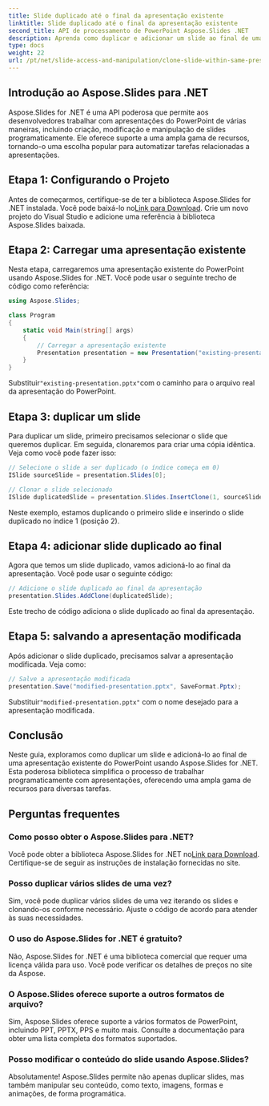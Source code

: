 ```yaml
---
title: Slide duplicado até o final da apresentação existente
linktitle: Slide duplicado até o final da apresentação existente
second_title: API de processamento de PowerPoint Aspose.Slides .NET
description: Aprenda como duplicar e adicionar um slide ao final de uma apresentação existente do PowerPoint usando Aspose.Slides for .NET. Este guia passo a passo fornece exemplos de código-fonte e aborda configuração, duplicação de slides, modificação e muito mais.
type: docs
weight: 22
url: /pt/net/slide-access-and-manipulation/clone-slide-within-same-presentation-to-end/
---
```


## Introdução ao Aspose.Slides para .NET

Aspose.Slides for .NET é uma API poderosa que permite aos desenvolvedores trabalhar com apresentações do PowerPoint de várias maneiras, incluindo criação, modificação e manipulação de slides programaticamente. Ele oferece suporte a uma ampla gama de recursos, tornando-o uma escolha popular para automatizar tarefas relacionadas a apresentações.

## Etapa 1: Configurando o Projeto

 Antes de começarmos, certifique-se de ter a biblioteca Aspose.Slides for .NET instalada. Você pode baixá-lo no[Link para Download](https://releases.aspose.com/slides/net/). Crie um novo projeto do Visual Studio e adicione uma referência à biblioteca Aspose.Slides baixada.

## Etapa 2: Carregar uma apresentação existente

Nesta etapa, carregaremos uma apresentação existente do PowerPoint usando Aspose.Slides for .NET. Você pode usar o seguinte trecho de código como referência:

```csharp
using Aspose.Slides;

class Program
{
    static void Main(string[] args)
    {
        // Carregar a apresentação existente
        Presentation presentation = new Presentation("existing-presentation.pptx");
    }
}
```

 Substituir`"existing-presentation.pptx"`com o caminho para o arquivo real da apresentação do PowerPoint.

## Etapa 3: duplicar um slide

Para duplicar um slide, primeiro precisamos selecionar o slide que queremos duplicar. Em seguida, clonaremos para criar uma cópia idêntica. Veja como você pode fazer isso:

```csharp
// Selecione o slide a ser duplicado (o índice começa em 0)
ISlide sourceSlide = presentation.Slides[0];

// Clonar o slide selecionado
ISlide duplicatedSlide = presentation.Slides.InsertClone(1, sourceSlide);
```

Neste exemplo, estamos duplicando o primeiro slide e inserindo o slide duplicado no índice 1 (posição 2).

## Etapa 4: adicionar slide duplicado ao final

Agora que temos um slide duplicado, vamos adicioná-lo ao final da apresentação. Você pode usar o seguinte código:

```csharp
// Adicione o slide duplicado ao final da apresentação
presentation.Slides.AddClone(duplicatedSlide);
```

Este trecho de código adiciona o slide duplicado ao final da apresentação.

## Etapa 5: salvando a apresentação modificada

Após adicionar o slide duplicado, precisamos salvar a apresentação modificada. Veja como:

```csharp
// Salve a apresentação modificada
presentation.Save("modified-presentation.pptx", SaveFormat.Pptx);
```

 Substituir`"modified-presentation.pptx"` com o nome desejado para a apresentação modificada.

## Conclusão

Neste guia, exploramos como duplicar um slide e adicioná-lo ao final de uma apresentação existente do PowerPoint usando Aspose.Slides for .NET. Esta poderosa biblioteca simplifica o processo de trabalhar programaticamente com apresentações, oferecendo uma ampla gama de recursos para diversas tarefas.

## Perguntas frequentes

### Como posso obter o Aspose.Slides para .NET?

 Você pode obter a biblioteca Aspose.Slides for .NET no[Link para Download](https://releases.aspose.com/slides/net/). Certifique-se de seguir as instruções de instalação fornecidas no site.

### Posso duplicar vários slides de uma vez?

Sim, você pode duplicar vários slides de uma vez iterando os slides e clonando-os conforme necessário. Ajuste o código de acordo para atender às suas necessidades.

### O uso do Aspose.Slides for .NET é gratuito?

Não, Aspose.Slides for .NET é uma biblioteca comercial que requer uma licença válida para uso. Você pode verificar os detalhes de preços no site da Aspose.

### O Aspose.Slides oferece suporte a outros formatos de arquivo?

Sim, Aspose.Slides oferece suporte a vários formatos de PowerPoint, incluindo PPT, PPTX, PPS e muito mais. Consulte a documentação para obter uma lista completa dos formatos suportados.

### Posso modificar o conteúdo do slide usando Aspose.Slides?

Absolutamente! Aspose.Slides permite não apenas duplicar slides, mas também manipular seu conteúdo, como texto, imagens, formas e animações, de forma programática.